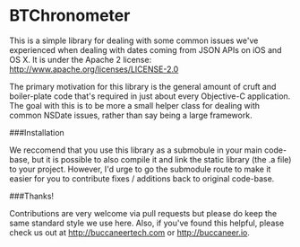# BTChronometer
This is a simple library for dealing with some common issues we've experienced when dealing with dates coming from JSON APIs on iOS and OS X. It is under the Apache 2 license: http://www.apache.org/licenses/LICENSE-2.0


The primary motivation for this library is the general amount of cruft and boiler-plate code that's required in just about every Objective-C application. The goal with this is to be more a small helper class for dealing with common NSDate issues, rather than say being a large framework. 

###Installation

We reccomend that you use this library as a submobule in your main code-base, but it is possible to also compile it and link the static library (the .a file) to your project. However, I'd urge to go the submodule route to make it easier for you to contribute fixes / additions back to original code-base. 

###Thanks!

Contributions are very welcome via pull requests but please do keep the same standard style we use here. Also, if you've found this helpful, please check us out at http://buccaneertech.com or http://buccaneer.io.
